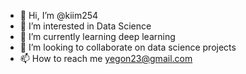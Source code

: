- 👋 Hi, I’m @kiim254
- 👀 I’m interested in Data Science
- 🌱 I’m currently learning deep learning
- 💞️ I’m looking to collaborate on data science projects
- 📫 How to reach me yegon23@gmail.com

<!---
kiim254/kiim254 is a ✨ special ✨ repository because its `README.md` (this file) appears on your GitHub profile.
You can click the Preview link to take a look at your changes.
--->
